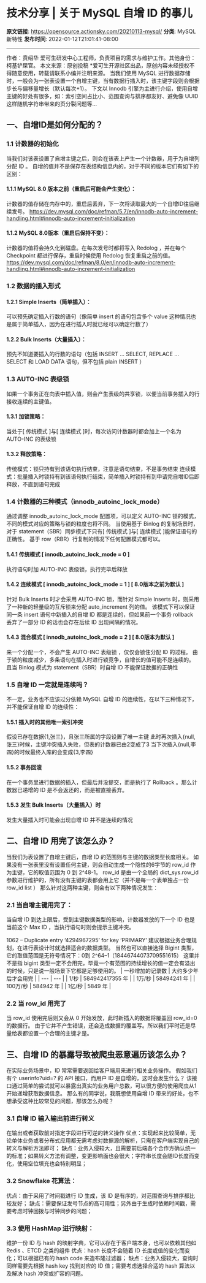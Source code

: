 # 技术分享 | 关于 MySQL 自增 ID 的事儿

**原文链接**: https://opensource.actionsky.com/20210113-mysql/
**分类**: MySQL 新特性
**发布时间**: 2022-01-12T21:01:41-08:00

---

作者：贲绍华
爱可生研发中心工程师，负责项目的需求与维护工作。其他身份：柯基铲屎官。
本文来源：原创投稿
*爱可生开源社区出品，原创内容未经授权不得随意使用，转载请联系小编并注明来源。
当我们使用 MySQL 进行数据存储时，一般会为一张表设置一个自增主键，当有数据行插入时，该主键字段则会根据步长与偏移量增长（默认每次+1）。
下文以 Innodb 引擎为主进行介绍，使用自增主键的好处有很多，如：索引空间占比小、范围查询与排序都友好、避免像 UUID 这样随机字符串带来的页分裂问题等&#8230;
## 一、自增ID是如何分配的？
### 1.1 计数器的初始化
当我们对该表设置了自增主键之后，则会在该表上产生一个计数器，用于为自增列分配 ID 。
自增的值并不是保存在表结构信息内的，对于不同的版本它们有如下的区别：
#### 1.1.1 MySQL 8.0 版本之前（重启后可能会产生变化）：
计数器的值存储在内存中的，重启后丢弃，下一次将读取最大的一个自增ID往后继续发号。
https://dev.mysql.com/doc/refman/5.7/en/innodb-auto-increment-handling.html#innodb-auto-increment-initialization
#### 1.1.2 MySQL 8.0版本（重启后保持不变）：
计数器的值将会持久化到磁盘。在每次发号时都将写入 Redolog ，并在每个 Checkpoint 都进行保存，重启时候使用 Redolog 恢复重启之前的值。
https://dev.mysql.com/doc/refman/8.0/en/innodb-auto-increment-handling.html#innodb-auto-increment-initialization
### 1.2 数据的插入形式
#### 1.2.1 Simple Inserts（简单插入）：
可以预先确定插入行数的语句（像简单 insert 的语句包含多个 value 这种情况也是属于简单插入，因为在进行插入时就已经可以确定行数了）
#### 1.2.2 Bulk Inserts（大量插入）：
预先不知道要插入的行数的语句（包括 INSERT &#8230; SELECT, REPLACE &#8230; SELECT 和 LOAD DATA 语句，但不包括 plain INSERT ）
### 1.3 AUTO-INC 表级锁
如果一个事务正在向表中插入值，则会产生表级的共享锁，以便当前事务插入的行接收连续的主键值。
#### 1.3.1 加锁策略：
当处于[ 传统模式 ]与[ 连续模式 ]时，每次访问计数器时都会加上一个名为 AUTO-INC 的表级锁
#### 1.3.2 释放策略：
传统模式：锁只持有到该语句执行结束，注意是语句结束，不是事务结束
连续模式：批量插入时锁持有到该语句执行结束，简单插入时锁持有到申请完自增ID后即释放，不直到语句完成
### 1.4 计数器的三种模式（innodb_autoinc_lock_mode）
通过调整 innodb_autoinc_lock_mode 配置项，可以定义 AUTO-INC 锁的模式，不同的模式对应的策略与锁的粒度也将不同。
当使用基于 Binlog 的复制场景时，对于 statement（SBR）同步模式下只有[ 传统模式 ]与[ 连续模式 ]能保证语句的正确性。
基于 row（RBR）行复制的情况下任何配置模式都可以。
#### 1.4.1 传统模式 [ innodb_autoinc_lock_mode = 0 ]
执行语句时加 AUTO-INC 表级锁，执行完毕后释放
#### 1.4.2 连续模式 [ innodb_autoinc_lock_mode = 1 ] [ 8.0版本之前为默认 ]
针对 Bulk Inserts 时才会采用 AUTO-INC 锁，而针对 Simple Inserts 时，则采用了一种新的轻量级的互斥锁来分配 auto_increment 列的值。
该模式下可以保证同一条 insert 语句中新插入的自增 ID 都是连续的，但如果前一个事务 rollback 丢弃了一部分 ID 的话也会存在后续 ID 出现间隔的情况。
#### 1.4.3 混合模式 [ innodb_autoinc_lock_mode = 2 ] [ 8.0版本为默认 ]
来一个分配一个，不会产生 AUTO-INC 表级锁 ，仅仅会锁住分配 ID 的过程。
由于锁的粒度减少，多条语句在插入时进行锁竞争，自增长的值可能不是连续的。
且当 Binlog 模式为 statement（SBR）时自增 ID 不能保证数据的正确性
### 1.5 自增 ID 一定就是连续吗？
不一定，业务也不应该过分依赖 MySQL 自增 ID 的连续性，在以下三种情况下，并不能保证自增 ID 的连续性：
#### 1.5.1 插入时的其他唯一索引冲突
假设已存在数据{1,张三}，且张三所属的字段设置了唯一主键
此时再次插入{null,张三}时候，主键冲突插入失败，但表的计数器已由2变成了3
当下次插入{null,李四}的时候最终入库的会变成{3,李四}
#### 1.5.2 事务回滚
在一个事务里进行数据的插入，但最后并没提交，而是执行了 Rollback 。那么计数器已递增的 ID 是不会返还的，而是被直接丢弃。
#### 1.5.3  发生 Bulk Inserts（大量插入）时
发生大量插入时可能会出现自增 ID 并不是连续的情况
## 二、自增 ID 用完了该怎么办？
当我们为表设置了自增主键后，自增 ID 的范围则与主键的数据类型长度相关。
如果没有一张表里没有设置任何主键，则会自动生成一个隐性的6字节的 row_id 作为主键，它的取值范围为 0 到 2^48-1。
row_id 是由一个全局的 dict_sys.row_id 参数进行维护的，所有没有主键的表都会用上它（并不是每一个表单独占一份 row_id list ）
那么针对这两种主键，则会有以下两种情况发生：
### 2.1 当自增主键用完了：
当自增 ID 到达上限后，受到主键数据类型的影响，计数器发放的下一个 ID 也是当前这个 Max ID ，当执行语句时则会提示主键冲突。
> 
1062 &#8211; Duplicate entry &#8216;4294967295&#8217; for key &#8216;PRIMARY&#8217;
建议根据业务合理规划，在进行表设计时就选择适合的数据类型。
当然也可以直接选择 Bigint 类型，它的取值范围是无符号情况下：0到 2^64–1（18446744073709551615）
这里并不是指 bigint 类型一定不会用完，毕竟一个有范围的持续增长的值一定会有溢出的时候，只是说一般场景下它都是足够使用的。
| 一秒增加的记录数 | 大约多少年后才会用完 |
| --- | --- |
| 1/秒 | 584942417355 年 |
| 1万/秒 | 58494241 年 |
| 100万/秒 | 584942 年 |
| 1亿/秒 | 5849 年 |
### 2.2 当 row_id 用完了
当 row_id 使用完后则又会从 0 开始发放，此时新插入的数据将覆盖回 row_id=0 的数据行。
由于它并不产生错误，还会造成数据的覆盖写。所以我们平时还是尽量给表都设置一个合理的主键才是。
## 三、自增 ID 的暴露导致被爬虫恶意遍历该怎么办？
在实际业务场景中，ID 常常需要返回给客户端用来进行相关业务操作。
假如我们有个 userinfo?uid=? 的 API 接口，而用户 ID 是自增的，这时会发生什么？
该接口通过简单的尝试就可以暴露出真实的业务用户总数，可以很方便的使用爬虫从1开始递增获取数据信息。
那么有的同学说，我既想使用自增 ID 带来的好处，也不想承受这种比较常见的问题，那该怎么办呢？
### 3.1 自增 ID 输入输出前进行转义
在输出或者获取前对指定字段进行可逆的转义操作
优点：实现起来比较简单，无论单体业务或者分布式应用都无需考虑对数据源的解析，只需在客户端实现自己的转义与解析方法即可；
缺点：业务入侵较大，且需要前后端各个合作方确认统一的标准；如果转义方法有调整，变更影响面也会很大；字符串长度会随ID长度而变化，使用空位填充也会特别明显；
### 3.2 Snowflake 花算法：
优点：由于采用了时间戳进行 ID 生成，该 ID 是有序的，对范围查询与排序都比较友好；
缺点：需要保证发号节点的高可用性；另外由于生成时依赖时间戳，需要考虑时钟回拨与时钟同步的问题；
### 3.3 使用 HashMap 进行映射：
维护一份 ID 与 hash 的映射字典，它可以存在于客户端本身，也可以依赖其他如 Redis 、ETCD 之类的组件
优点：hash 长度不会随着 ID 长度或值的变化而变化；可以根据已有的 hash code 来造布隆过滤器；
缺点：业务入侵较大，查询时同样需要先根据 hash key 找到对应的 ID 值；需要考虑选择合适的 hash 算法以及解决 hash 冲突或扩容的问题。